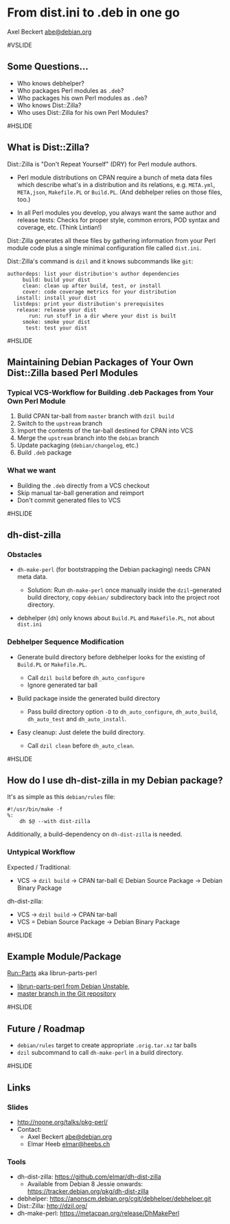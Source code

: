 From dist.ini to .deb in one go
===============================

Axel Beckert <abe@debian.org>

#VSLIDE

Some Questions…
---------------

* Who knows debhelper?
* Who packages Perl modules as `.deb`?
* Who packages his own Perl modules as `.deb`?
* Who knows Dist::Zilla?
* Who uses Dist::Zilla for his own Perl Modules?

#HSLIDE

What is Dist::Zilla?
--------------------

Dist::Zilla is "Don't Repeat Yourself" (DRY) for Perl module authors.

* Perl module distributions on CPAN require a bunch of meta data files
  which describe what's in a distribution and its relations,
  e.g. `META.yml`, `META,json`, `Makefile.PL` or `Build.PL`. (And
  debhelper relies on those files, too.)

* In all Perl modules you develop, you always want the same author and
  release tests: Checks for proper style, common errors, POD syntax
  and coverage, etc. (Think Lintian!)

Dist::Zilla generates all these files by gathering information from
your Perl module code plus a single minimal configuration file called
`dist.ini`.

Dist::Zilla's command is `dzil` and it knows subcommands like `git`:

    authordeps: list your distribution's author dependencies
         build: build your dist
         clean: clean up after build, test, or install
         cover: code coverage metrics for your distribution
       install: install your dist
      listdeps: print your distribution's prerequisites
       release: release your dist
           run: run stuff in a dir where your dist is built
         smoke: smoke your dist
          test: test your dist

#HSLIDE

Maintaining Debian Packages of Your Own Dist::Zilla based Perl Modules
----------------------------------------------------------------------

### Typical VCS-Workflow for Building .deb Packages from Your Own Perl Module


1. Build CPAN tar-ball from `master` branch with `dzil build`
2. Switch to the `upstream` branch
3. Import the contents of the tar-ball destined for CPAN into VCS
4. Merge the `upstream` branch into the `debian` branch
5. Update packaging (`debian/changelog`, etc.)
6. Build `.deb` package

### What we want

* Building the `.deb` directly from a VCS checkout
* Skip manual tar-ball generation and reimport
* Don't commit generated files to VCS

#HSLIDE

dh-dist-zilla
-------------

### Obstacles

* `dh-make-perl` (for bootstrapping the Debian packaging) needs CPAN
  meta data.

  * Solution: Run `dh-make-perl` once manually inside the
    `dzil`-generated build directory, copy `debian/` subdirectory back
    into the project root directory.

* debhelper (`dh`) only knows about `Build.PL` and `Makefile.PL`, not
  about `dist.ini`

### Debhelper Sequence Modification

* Generate build directory before debhelper looks for the existing of
  `Build.PL` or `Makefile.PL`.

  * Call `dzil build` before `dh_auto_configure`
  * Ignore generated tar ball

* Build package inside the generated build directory

  * Pass build directory option `-D` to `dh_auto_configure`,
    `dh_auto_build`, `dh_auto_test` and `dh_auto_install`.

* Easy cleanup: Just delete the build directory.

  * Call `dzil clean` before `dh_auto_clean`.

#HSLIDE

How do I use dh-dist-zilla in my Debian package?
------------------------------------------------

It's as simple as this `debian/rules` file:

    #!/usr/bin/make -f
    %:
        dh $@ --with dist-zilla

Additionally, a build-dependency on `dh-dist-zilla` is needed.

### Untypical Workflow

Expected / Traditional:

* VCS → `dzil build` → CPAN tar-ball ∈ Debian Source Package → Debian Binary Package

dh-dist-zilla:

* VCS → `dzil build` → CPAN tar-ball
* VCS = Debian Source Package → Debian Binary Package

#HSLIDE

Example Module/Package
----------------------

[Run::Parts](https://metacpan.org/release/Run-Parts) aka librun-parts-perl

* [librun-parts-perl from Debian Unstable](https://packages.debian.org/unstable/librun-parts-perl),
* [master branch in the Git repository](https://github.com/xtaran/run-parts/tree/dh-dist-zilla)

#HSLIDE

Future / Roadmap
----------------

* `debian/rules` target to create appropriate `.orig.tar.xz` tar balls
* `dzil` subcommand to call `dh-make-perl` in a build directory.

#HSLIDE

Links
-----

### Slides

* http://noone.org/talks/pkg-perl/
* Contact:
  * Axel Beckert <abe@debian.org>
  * Elmar Heeb <elmar@heebs.ch>

### Tools

* dh-dist-zilla: https://github.com/elmar/dh-dist-zilla
  * Available from Debian 8 Jessie onwards:
    https://tracker.debian.org/pkg/dh-dist-zilla
* debhelper: https://anonscm.debian.org/cgit/debhelper/debhelper.git
* Dist::Zilla: http://dzil.org/
* dh-make-perl: https://metacpan.org/release/DhMakePerl
